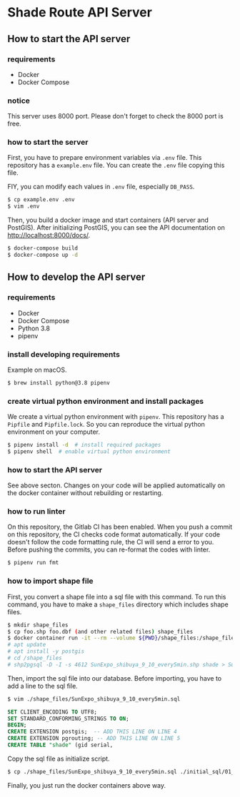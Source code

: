 # Shade Route API Server

## How to start the API server
### requirements
- Docker
- Docker Compose

### notice
This server uses 8000 port. Please don't forget to check the 8000 port is free.

### how to start the server
First, you have to prepare environment variables via `.env` file. This repository has a `example.env` file. You can create the `.env` file copying this file.

FIY, you can modify each values in `.env` file, especially `DB_PASS`.

```bash
$ cp example.env .env
$ vim .env
```

Then, you build a docker image and start containers (API server and PostGIS). After initializing PostGIS, you can see the API documentation on [http://localhost:8000/docs/](http://localhost:8000/docs/).

```bash
$ docker-compose build
$ docker-compose up -d
```

## How to develop the API server
### requirements
- Docker
- Docker Compose
- Python 3.8
- pipenv

### install developing requirements
Example on macOS.

```bash
$ brew install python@3.8 pipenv
```

### create virtual python environment and install packages
We create a virtual python environment with `pipenv`. This repository has a `Pipfile` and `Pipfile.lock`. So you can reproduce the virtual python environment on your computer.

```bash
$ pipenv install -d  # install required packages
$ pipenv shell  # enable virtual python environment
```

### how to start the API server
See above secton. Changes on your code will be applied automatically on the docker container without rebuilding or restarting.

### how to run linter
On this repository, the Gitlab CI has been enabled. When you push a commit on this repository, the CI checks code format automatically. If your code doesn't follow the code formatting rule, the CI will send a error to you. Before pushing the commits, you can re-format the codes with linter.

```bash
$ pipenv run fmt
```

### how to import shape file
First, you convert a shape file into a sql file with this command. To run this command, you have to make a `shape_files` directory which includes shape files. 

```bash
$ mkdir shape_files
$ cp foo.shp foo.dbf (and other related files) shape_files
$ docker container run -it --rm --volume ${PWD}/shape_files:/shape_files pgrouting/pgrouting:12-3.0-master bash
# apt update
# apt install -y postgis
# cd /shape_files
# shp2pgsql -D -I -s 4612 SunExpo_shibuya_9_10_every5min.shp shade > SunExpo_shibuya_9_10_every5min.sql
```

Then, import the sql file into our database. Before importing, you have to add a line to the sql file.

```bash
$ vim ./shape_files/SunExpo_shibuya_9_10_every5min.sql
```

```sql
SET CLIENT_ENCODING TO UTF8;
SET STANDARD_CONFORMING_STRINGS TO ON;
BEGIN;
CREATE EXTENSION postgis;  -- ADD THIS LINE ON LINE 4
CREATE EXTENSION pgrouting; -- ADD THIS LINE ON LINE 5
CREATE TABLE "shade" (gid serial,
```

Copy the sql file as initialize script.

```bash
$ cp ./shape_files/SunExpo_shibuya_9_10_every5min.sql ./initial_sql/01_import_shade_rates.sql
```

Finally, you just run the docker containers above way.
